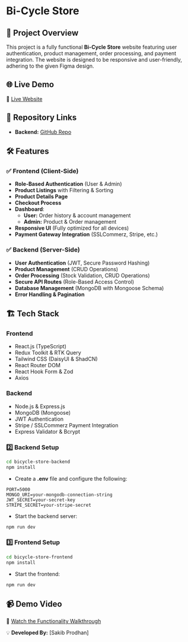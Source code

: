 # Bi-Cycle Store

## 🚀 Project Overview
This project is a fully functional **Bi-Cycle Store** website featuring user authentication, product management, order processing, and payment integration. The website is designed to be responsive and user-friendly, adhering to the given Figma design.

## 🌐 Live Demo
🔗 [Live Website](https://bi-cycle-store-client-red.vercel.app/)

## 📂 Repository Links
- **Backend:** [GitHub Repo](https://github.com/your-username/bicycle-store-backend)

## 🛠️ Features
### ✅ **Frontend (Client-Side)**
- **Role-Based Authentication** (User & Admin)
- **Product Listings** with Filtering & Sorting
- **Product Details Page**
- **Checkout Process**
- **Dashboard**:
  - **User:** Order history & account management
  - **Admin:** Product & Order management
- **Responsive UI** (Fully optimized for all devices)
- **Payment Gateway Integration** (SSLCommerz, Stripe, etc.)

### ✅ **Backend (Server-Side)**
- **User Authentication** (JWT, Secure Password Hashing)
- **Product Management** (CRUD Operations)
- **Order Processing** (Stock Validation, CRUD Operations)
- **Secure API Routes** (Role-Based Access Control)
- **Database Management** (MongoDB with Mongoose Schema)
- **Error Handling & Pagination**

## 🏗️ Tech Stack
### **Frontend**
- React.js (TypeScript)
- Redux Toolkit & RTK Query
- Tailwind CSS (DaisyUI & ShadCN)
- React Router DOM
- React Hook Form & Zod
- Axios

### **Backend**
- Node.js & Express.js
- MongoDB (Mongoose)
- JWT Authentication
- Stripe / SSLCommerz Payment Integration
- Express Validator & Bcrypt



### **2️⃣ Backend Setup**
```bash
cd bicycle-store-backend
npm install
```
- Create a **.env** file and configure the following:
```env
PORT=5000
MONGO_URI=your-mongodb-connection-string
JWT_SECRET=your-secret-key
STRIPE_SECRET=your-stripe-secret
```
- Start the backend server:
```bash
npm run dev
```

### **3️⃣ Frontend Setup**
```bash
cd bicycle-store-frontend
npm install
```
- Start the frontend:
```bash
npm run dev
```

## 📹 Demo Video
🎥 [Watch the Functionality Walkthrough](https://your-demo-video-link.com)

💡 **Developed By:** [Sakib Prodhan]

